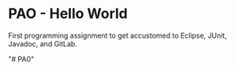 PAO - Hello World
=================
First programming assignment to get accustomed to Eclipse, JUnit, Javadoc, and GitLab.

"# PA0" 
